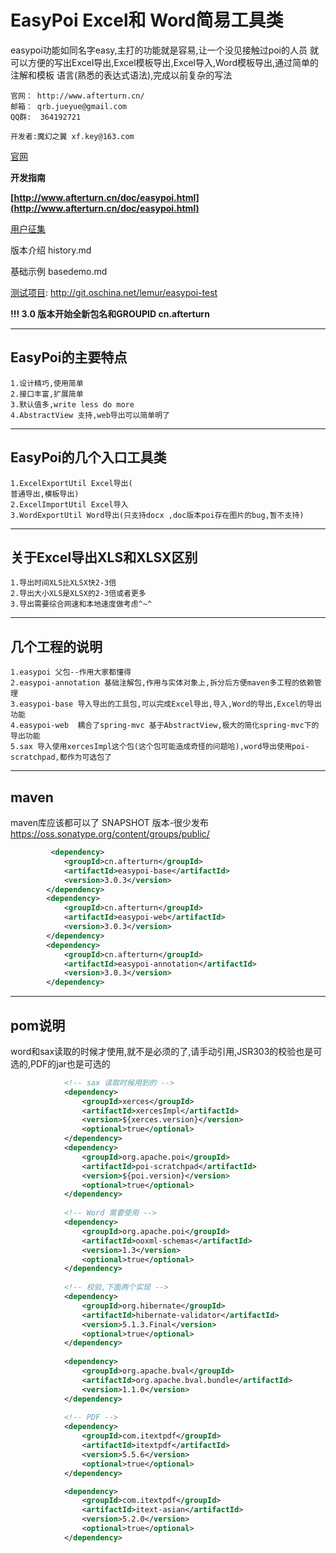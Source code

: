
EasyPoi Excel和 Word简易工具类
===========================

 easypoi功能如同名字easy,主打的功能就是容易,让一个没见接触过poi的人员
就可以方便的写出Excel导出,Excel模板导出,Excel导入,Word模板导出,通过简单的注解和模板
语言(熟悉的表达式语法),完成以前复杂的写法

	官网： http://www.afterturn.cn/
	邮箱： qrb.jueyue@gmail.com
	QQ群:  364192721
	
	开发者:魔幻之翼 xf.key@163.com

[官网](http://www.afterturn.cn/)

**开发指南**

**[http://www.afterturn.cn/doc/easypoi.html](http://www.afterturn.cn/doc/easypoi.html)**



[用户征集](https://gitee.com/lemur/easypoi/issues/IFDX7)

版本介绍
history.md

基础示例
basedemo.md

[测试项目](http://git.oschina.net/lemur/easypoi-test): http://git.oschina.net/lemur/easypoi-test

**!!! 3.0 版本开始全新包名和GROUPID cn.afterturn**

---------------------------
EasyPoi的主要特点
--------------------------
	1.设计精巧,使用简单
	2.接口丰富,扩展简单
	3.默认值多,write less do more
	4.AbstractView 支持,web导出可以简单明了

---------------------------
EasyPoi的几个入口工具类
---------------------------

	1.ExcelExportUtil Excel导出(
	普通导出,模板导出)
	2.ExcelImportUtil Excel导入
	3.WordExportUtil Word导出(只支持docx ,doc版本poi存在图片的bug,暂不支持)
	
---------------------------
关于Excel导出XLS和XLSX区别
---------------------------

	1.导出时间XLS比XLSX快2-3倍
	2.导出大小XLS是XLSX的2-3倍或者更多
	3.导出需要综合网速和本地速度做考虑^~^
	
---------------------------
几个工程的说明
---------------------------
	1.easypoi 父包--作用大家都懂得
	2.easypoi-annotation 基础注解包,作用与实体对象上,拆分后方便maven多工程的依赖管理
	3.easypoi-base 导入导出的工具包,可以完成Excel导出,导入,Word的导出,Excel的导出功能
	4.easypoi-web  耦合了spring-mvc 基于AbstractView,极大的简化spring-mvc下的导出功能
	5.sax 导入使用xercesImpl这个包(这个包可能造成奇怪的问题哈),word导出使用poi-scratchpad,都作为可选包了
--------------------------
maven 
--------------------------
maven库应该都可以了
SNAPSHOT 版本-很少发布
https://oss.sonatype.org/content/groups/public/
```xml
		 <dependency>
			<groupId>cn.afterturn</groupId>
			<artifactId>easypoi-base</artifactId>
			<version>3.0.3</version>
		</dependency>
		<dependency>
			<groupId>cn.afterturn</groupId>
			<artifactId>easypoi-web</artifactId>
			<version>3.0.3</version>
		</dependency>
		<dependency>
			<groupId>cn.afterturn</groupId>
			<artifactId>easypoi-annotation</artifactId>
			<version>3.0.3</version>
		</dependency>
```
	

--------------------------
pom说明
--------------------------
word和sax读取的时候才使用,就不是必须的了,请手动引用,JSR303的校验也是可选的,PDF的jar也是可选的
```xml
			<!-- sax 读取时候用到的 -->
			<dependency>
				<groupId>xerces</groupId>
				<artifactId>xercesImpl</artifactId>
				<version>${xerces.version}</version>
				<optional>true</optional>
			</dependency>
			<dependency>
				<groupId>org.apache.poi</groupId>
				<artifactId>poi-scratchpad</artifactId>
				<version>${poi.version}</version>
				<optional>true</optional>
			</dependency>
			
			<!-- Word 需要使用 -->
            <dependency>
                <groupId>org.apache.poi</groupId>
                <artifactId>ooxml-schemas</artifactId>
                <version>1.3</version>
                <optional>true</optional>
            </dependency>
			
			<!-- 校验,下面两个实现 -->
			<dependency>
				<groupId>org.hibernate</groupId>
				<artifactId>hibernate-validator</artifactId>
				<version>5.1.3.Final</version>
				<optional>true</optional>
			</dependency>
			
			<dependency>
				<groupId>org.apache.bval</groupId>
				<artifactId>org.apache.bval.bundle</artifactId>
				<version>1.1.0</version>
			</dependency>
			
			<!-- PDF -->
			<dependency>
				<groupId>com.itextpdf</groupId>
				<artifactId>itextpdf</artifactId>
				<version>5.5.6</version>
				<optional>true</optional>
			</dependency>

			<dependency>
				<groupId>com.itextpdf</groupId>
				<artifactId>itext-asian</artifactId>
				<version>5.2.0</version>
				<optional>true</optional>
			</dependency>
```
